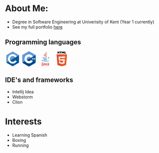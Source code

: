 # About Me: 
- Degree in Software Engineering at Univerisity of Kent (Year 1 currently)
- See my full portfolio [here](https://jarrahgreen.github.io/)


## Programming languages
<div id="tools" align="left">
  <a href="https://en.wikipedia.org/wiki/C_(programming_language)"><img src="https://github.com/devicons/devicon/blob/master/icons/c/c-original.svg" title="C" alt="C" width="50" height="50"/></a>
  <a href="https://en.wikipedia.org/wiki/C%2B%2B"><img src="https://github.com/devicons/devicon/blob/master/icons/cplusplus/cplusplus-original.svg" title="C++" alt="C++" width="50" height="50"/></a>
  <a href="https://www.java.com/"><img src="https://github.com/devicons/devicon/blob/master/icons/java/java-original-wordmark.svg" title="Java" alt="Java" width="50" height="50"/></a>
  <a href="https://en.wikipedia.org/wiki/HTML5"><img src="https://github.com/devicons/devicon/blob/master/icons/html5/html5-original-wordmark.svg" title="HTML" alt="" width="50" height="50"/></a>
</div>

## IDE's and frameworks
- Intellij Idea
- Webstorm
- Clion

# Interests
- Learning Spanish
- Boxing
- Running


